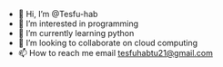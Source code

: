 - 👋 Hi, I’m @Tesfu-hab
- 👀 I’m interested in programming
- 🌱 I’m currently learning python 
- 💞️ I’m looking to collaborate on cloud computing
- 📫 How to reach me email tesfuhabtu21@gmail.com

<!---
Tesfu-hab/Tesfu-hab is a ✨ special ✨ repository because its `README.md` (this file) appears on your GitHub profile.
You can click the Preview link to take a look at your changes.
--->
